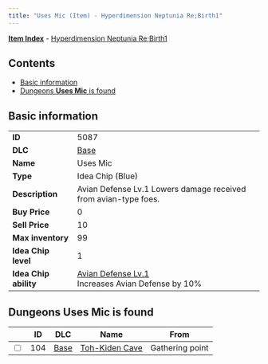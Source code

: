 ```yaml
---
title: "Uses Mic (Item) - Hyperdimension Neptunia Re;Birth1"
---
```


[**Item Index**](/neptunia/rb1/item/index.html) - [Hyperdimension Neptunia Re;Birth1](/neptunia/rb1)

## Contents

- [Basic information](#basic-information)
- [Dungeons **Uses Mic** is found](#dungeons-uses-mic-is-found)

## Basic information

|   |   |
| -- | -- |
| **ID** | 5087 |
| **DLC** | [Base](/neptunia/rb1/dlc/1-base.html) |
| **Name** | Uses Mic |
| **Type** | Idea Chip (Blue) |
| **Description** | Avian Defense Lv.1 Lowers damage received from avian-type foes. |
| **Buy Price** | 0 |
| **Sell Price** | 10 |
| **Max inventory** | 99 |
| **Idea Chip level** | 1 |
| **Idea Chip ability** | [Avian Defense Lv.1](/neptunia/rb1/avatar/1-9586-avian-defense-lv-1.html)<br />Increases Avian Defense by 10% |


## Dungeons **Uses Mic** is found

|    | ID | DLC | Name | From |
| -- | -- | --- | ---- | ---- |
| <input type="checkbox" id="rb1-dungeon-1-104" class="trackbox" /> | 104 | [Base](/neptunia/rb1/dlc/1-base.html) | [Toh-Kiden Cave](/neptunia/rb1/dungeon/1-104-toh-kiden-cave.html) | Gathering point |

